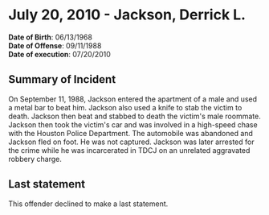 # July 20, 2010 - Jackson, Derrick L.

**Date of Birth**: 06/13/1968<br/>
**Date of Offense**: 09/11/1988<br/>
**Date of execution**: 07/20/2010<br/>

## Summary of Incident
On September 11, 1988, Jackson entered the apartment of a male and used a metal bar to beat him. Jackson also used a knife to stab the victim to death. Jackson then beat and stabbed to death the victim's male roommate. Jackson then took the victim's car and was involved in a high-speed chase with the Houston Police Department. The automobile was abandoned and Jackson fled on foot. He was not captured. Jackson was later arrested for the crime while he was incarcerated in TDCJ on an unrelated aggravated robbery charge.

## Last statement
This offender declined to make a last statement.